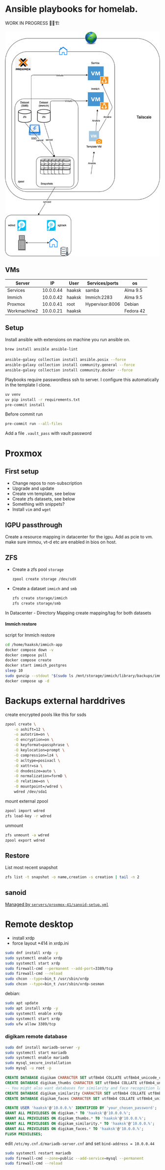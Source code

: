 # Ansible playbooks for homelab.

WORK IN PROGRESS 🔨🧱🏗️

![setup](setup.png)

## VMs

| Server       | IP          | User       | Services/ports  | os  |
|--------------|-------------|------------|-----------------|-----------|
| Services     | 10.0.0.44   | haaksk     | samba           | Alma 9.5  |
| Immich       | 10.0.0.42   | haaksk     | Immich:2283     | Alma 9.5  |
| Proxmox      | 10.0.0.41   | root       | Hypervisor:8006 | Debian    |
| Workmachine2 | 10.0.0.21   | haaksk     |                 |Fedora 42  |

## Setup

Install ansible with extensions on machine you run ansible on.
```sh
brew install ansible ansible-lint

ansible-galaxy collection install ansible.posix --force
ansible-galaxy collection install community.general --force
ansible-galaxy collection install community.docker --force
```

Playbooks require passwordless ssh to server. I configure this automatically in the template I clone.

```sh
uv venv
uv pip install -r requirements.txt
pre-commit install
```

Before commit run

```sh
pre-commit run --all-files
```

Add a file `.vault_pass` with vault password

# Proxmox

## First setup

- Change repos to non-subscription
- Upgrade and update
- Create vm template, see below
- Create zfs datasets, see below
- Something with snippets?
- Install `vim` and `wget`

## IGPU passthrough
Create a resource mapping in datacenter for the igpu. Add as pcie to vm. make sure immou, vt-d etc are enabled in bios on host. 

## ZFS

- Create a zfs pool `storage`
  ```sh
  zpool create storage /dev/sdX
  ```
- Create a dataset `immich` and `smb`
    ```sh
    zfs create storage/immich
    zfs create storage/smb
    ```
In Datacenter - Directory Mapping create mapping/tag for both datasets


#### Immich restore

script for Immich restore
```sh
cd /home/haaksk/immich-app
docker compose down -v
docker compose pull
docker compose create
docker start immich_postgres
sleep 10
sudo gunzip --stdout "$(sudo ls /mnt/storage/immich/library/backups/immich-db-backup-*.sql.gz | sort -V | tail -n 1)" | sed "s/SELECT pg_catalog.set_config('search_path', '', false);/SELECT pg_catalog.set_config('search_path', 'public, pg_catalog', true);/g" | docker exec -i immich_postgres psql --dbname=postgres --username=postgres
docker compose up -d
```

# Backups external harddrives

create encrypted pools like this for ssds
```sh
zpool create \
    -o ashift=12 \
    -o autotrim=on \
    -O encryption=on \
    -O keyformat=passphrase \
    -O keylocation=prompt \
    -O compression=lz4 \
    -O acltype=posixacl \
    -O xattr=sa \
    -O dnodesize=auto \
    -O normalization=formD \
    -O relatime=on \
    -O mountpoint=/wdred \
    wdred /dev/sda1
```

mount external zpool
```sh
zpool import wdred
zfs load-key -r wdred
```

unmount
```sh
zfs unmount -a wdred
zpool export wdred
```

## Restore

List most recent snapshot
```sh
zfs list -t snapshot -o name,creation -s creation | tail -n 2
```

## sanoid

[Managed by `servers/proxmox-41/sanoid-setup.yml`](servers/proxmox-41/sanoid-setup.yml)

# Remote desktop
- install xrdp
- force layout *414 in xrdp.ini

```sh
sudo dnf install xrdp -y
sudo systemctl enable xrdp
sudo systemctl start xrdp
sudo firewall-cmd --permanent --add-port=3389/tcp
sudo firewall-cmd --reload
sudo chcon --type=bin_t /usr/sbin/xrdp
sudo chcon --type=bin_t /usr/sbin/xrdp-sesman
```

debian:

```sh
sudo apt update
sudo apt install xrdp -y
sudo systemctl enable xrdp
sudo systemctl start xrdp
sudo ufw allow 3389/tcp
```

### digikam remote database

```sh
sudo dnf install mariadb-server -y
sudo systemctl start mariadb
sudo systemctl enable mariadb
sudo mysql_secure_installation
sudo mysql -u root -p
``` 

```sql
CREATE DATABASE digikam CHARACTER SET utf8mb4 COLLATE utf8mb4_unicode_ci;
CREATE DATABASE digikam_thumbs CHARACTER SET utf8mb4 COLLATE utf8mb4_unicode_ci;
-- You might also want databases for similarity and face recognition later
CREATE DATABASE digikam_similarity CHARACTER SET utf8mb4 COLLATE utf8mb4_unicode_ci;
CREATE DATABASE digikam_faces CHARACTER SET utf8mb4 COLLATE utf8mb4_unicode_ci;
``` 

```sql
CREATE USER 'haaksk'@'10.0.0.%' IDENTIFIED BY 'your_chosen_password';
GRANT ALL PRIVILEGES ON digikam.* TO 'haaksk'@'10.0.0.%';
GRANT ALL PRIVILEGES ON digikam_thumbs.* TO 'haaksk'@'10.0.0.%';
GRANT ALL PRIVILEGES ON digikam_similarity.* TO 'haaksk'@'10.0.0.%';
GRANT ALL PRIVILEGES ON digikam_faces.* TO 'haaksk'@'10.0.0.%';
FLUSH PRIVILEGES;
``` 

edit `/etc/my.cnf.d/mariadb-server.cnf` and set `bind-address = 10.0.0.44`

```sh
sudo systemctl restart mariadb
sudo firewall-cmd --zone=public --add-service=mysql --permanent
sudo firewall-cmd --reload
``` 